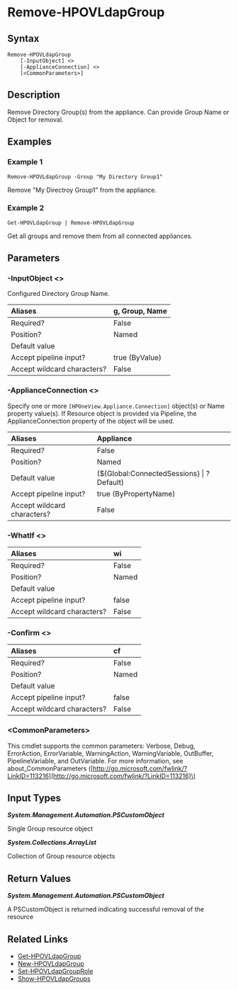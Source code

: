 ﻿---
description: Remove Directory Group.
---

# Remove-HPOVLdapGroup

## Syntax

```text
Remove-HPOVLdapGroup
    [-InputObject] <>
    [-ApplianceConnection] <>
    [<CommonParameters>]
```

## Description

Remove Directory Group(s) from the appliance. Can provide Group Name or Object for removal.

## Examples

###  Example 1 

```text
Remove-HPOVLdapGroup -Group "My Directory Group1"
```

Remove "My Directroy Group1" from the appliance.

###  Example 2 

```text
Get-HPOVLdapGroup | Remove-HPOVLdapGroup
```

Get all groups and remove them from all connected appliances.

## Parameters

### -InputObject &lt;&gt;

Configured Directory Group Name.

| Aliases | g, Group, Name |
| :--- | :--- |
| Required? | False |
| Position? | Named |
| Default value |  |
| Accept pipeline input? | true (ByValue) |
| Accept wildcard characters? | False |

### -ApplianceConnection &lt;&gt;

Specify one or more `[HPOneView.Appliance.Connection]` object(s) or Name property value(s). If Resource object is provided via Pipeline, the ApplianceConnection property of the object will be used.

| Aliases | Appliance |
| :--- | :--- |
| Required? | False |
| Position? | Named |
| Default value | (${Global:ConnectedSessions} &vert; ? Default) |
| Accept pipeline input? | true (ByPropertyName) |
| Accept wildcard characters? | False |

### -WhatIf &lt;&gt;



| Aliases | wi |
| :--- | :--- |
| Required? | False |
| Position? | Named |
| Default value |  |
| Accept pipeline input? | false |
| Accept wildcard characters? | False |

### -Confirm &lt;&gt;



| Aliases | cf |
| :--- | :--- |
| Required? | False |
| Position? | Named |
| Default value |  |
| Accept pipeline input? | false |
| Accept wildcard characters? | False |

### &lt;CommonParameters&gt;

This cmdlet supports the common parameters: Verbose, Debug, ErrorAction, ErrorVariable, WarningAction, WarningVariable, OutBuffer, PipelineVariable, and OutVariable. For more information, see about\_CommonParameters \([http://go.microsoft.com/fwlink/?LinkID=113216](http://go.microsoft.com/fwlink/?LinkID=113216)\)

## Input Types

_**System.Management.Automation.PSCustomObject**_

Single Group resource object

_**System.Collections.ArrayList**_

Collection of Group resource objects

## Return Values

_**System.Management.Automation.PSCustomObject**_

A PSCustomObject is returned indicating successful removal of the resource

## Related Links

* [Get-HPOVLdapGroup](get-hpovldapgroup.md)
* [New-HPOVLdapGroup](new-hpovldapgroup.md)
* [Set-HPOVLdapGroupRole](set-hpovldapgrouprole.md)
* [Show-HPOVLdapGroups](show-hpovldapgroups.md)
